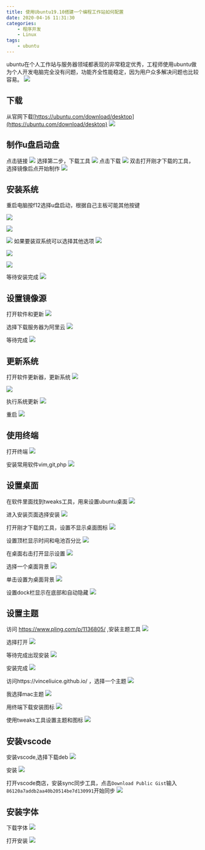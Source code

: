 ```yaml
---
title: 使用Ubuntu19.10搭建一个编程工作站如何配置
date: 2020-04-16 11:31:30
categories: 
    - 程序开发
    - Linux
tags: 
    - ubuntu
---
```

ubuntu在个人工作站与服务器领域都表现的非常稳定优秀，工程师使用ubuntu做为个人开发电脑完全没有问题，功能齐全性能稳定，因为用户众多解决问题也比较容易。
![](https://res.cloudinary.com/canonical/image/fetch/f_auto,q_auto,fl_sanitize,w_250,h_250/https://assets.ubuntu.com/v1/28e0ebb7-Focal-Fossa-gradient-outline.svg)

<!-- more -->
## 下载
从官网下载[https://ubuntu.com/download/desktop](https://ubuntu.com/download/desktop)
![](Ubuntu19-10编程工作站配置/Snipaste_2020-04-16_15-02-34.png)

## 制作u盘启动盘
点击链接
![](Ubuntu19-10编程工作站配置/Snipaste_2020-04-16_18-23-24.png)
选择第二步，下载工具
![](Ubuntu19-10编程工作站配置/Snipaste_2020-04-16_18-18-57.png)
点击下载
![](Ubuntu19-10编程工作站配置/Snipaste_2020-04-16_18-26-33.png)
双击打开刚才下载的工具，选择镜像后点开始制作
![](Ubuntu19-10编程工作站配置/Snipaste_2020-04-16_18-28-51.png)

## 安装系统
重启电脑按f12选择u盘启动，根据自己主板可能其他按键

![](Ubuntu19-10编程工作站配置/Snipaste_2020-04-16_18-40-58.png)

![](Ubuntu19-10编程工作站配置/Snipaste_2020-04-16_19-03-29.png)

![](Ubuntu19-10编程工作站配置/Snipaste_2020-04-16_19-04-53.png)
如果要装双系统可以选择其他选项
![](Ubuntu19-10编程工作站配置/Snipaste_2020-04-16_19-44-55.png)

![](Ubuntu19-10编程工作站配置/Snipaste_2020-04-16_20-22-18.png)

![](Ubuntu19-10编程工作站配置/Snipaste_2020-04-16_20-24-03.png)

等待安装完成
![](Ubuntu19-10编程工作站配置/Snipaste_2020-04-16_20-25-02.png)

## 设置镜像源
打开软件和更新
![](Ubuntu19-10编程工作站配置/SDFSILU.png)

选择下载服务器为阿里云
![](Ubuntu19-10编程工作站配置/1H0H2JYE.jpg)

等待完成
![](Ubuntu19-10编程工作站配置/CPZIQ42Z.jpg)

## 更新系统
打开软件更新器，更新系统
![](Ubuntu19-10编程工作站配置/JNRY.png)

![](Ubuntu19-10编程工作站配置/V1VX.jpg)

执行系统更新
![](Ubuntu19-10编程工作站配置/5Z6GB07.jpg)

重启
![](Ubuntu19-10编程工作站配置/WIXTV.png)

## 使用终端
打开终端
![](Ubuntu19-10编程工作站配置/CYLAFKLZN.png)

安装常用软件vim,git,php
![](Ubuntu19-10编程工作站配置/7BW3.jpg)

## 设置桌面
在软件里面找到tweaks工具，用来设置ubuntu桌面
![](Ubuntu19-10编程工作站配置/6FSHYRTH.png)

进入安装页面选择安装
![](Ubuntu19-10编程工作站配置/4MA62D3.png)

打开刚才下载的工具，设置不显示桌面图标
![](Ubuntu19-10编程工作站配置/XIYPY.jpg)

设置顶栏显示时间和电池百分比
![](Ubuntu19-10编程工作站配置/TM6EUL.jpg)

在桌面右击打开显示设置
![](Ubuntu19-10编程工作站配置/YQRSDWXP.png)

选择一个桌面背景
![](Ubuntu19-10编程工作站配置/NHRN.jpg)

单击设置为桌面背景
![](Ubuntu19-10编程工作站配置/HGVT8I6.jpg)

设置dock栏显示在底部和自动隐藏
![](Ubuntu19-10编程工作站配置/81QJFRT.jpg)

## 设置主题
访问 https://www.pling.com/p/1136805/ ,安装主题工具
![](Ubuntu19-10编程工作站配置/LQM8NHXT.jpg)

选择打开
![](Ubuntu19-10编程工作站配置/2AF998.png)

等待完成出现安装
![](Ubuntu19-10编程工作站配置/2SSSR.png)

安装完成
![](Ubuntu19-10编程工作站配置/JF0DWRD.png)

访问https://vinceliuice.github.io/ ，选择一个主题
![](Ubuntu19-10编程工作站配置/CFN85F.jpg)

我选择mac主题
![](Ubuntu19-10编程工作站配置/2RVBQ.png)

用终端下载安装图标
![](Ubuntu19-10编程工作站配置/KNBVFR.jpg)

使用tweaks工具设置主题和图标
![](Ubuntu19-10编程工作站配置/MDPR3K8.jpg)

## 安装vscode
安装vscode,选择下载deb
![](Ubuntu19-10编程工作站配置/HPNQU.png)

安装
![](Ubuntu19-10编程工作站配置/3BBUC.png)

打开vscode商店，安装sync同步工具，点击`Download Public Gist`输入`86120a7addb2aa40b20514be7d130991`开始同步
![](Ubuntu19-10编程工作站配置/RVWBLY.png)

## 安装字体
下载字体
![](Ubuntu19-10编程工作站配置/W1JWH.png)

打开安装
![](Ubuntu19-10编程工作站配置/HZPBUX.png)